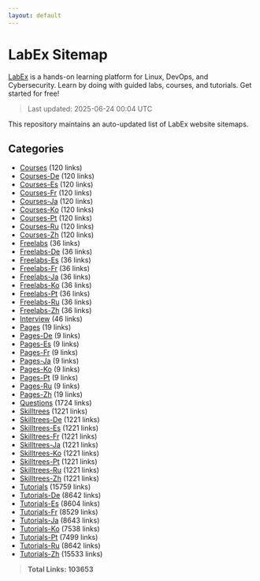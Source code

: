 ```yaml
---
layout: default
---
```


# LabEx Sitemap

[LabEx](https://labex.io) is a hands-on learning platform for Linux, DevOps, and Cybersecurity. Learn by doing with guided labs, courses, and tutorials. Get started for free!

> Last updated: 2025-06-24 00:04 UTC

This repository maintains an auto-updated list of LabEx website sitemaps.

## Categories

- [Courses](categories/courses.md) (120 links)
- [Courses-De](categories/courses-de.md) (120 links)
- [Courses-Es](categories/courses-es.md) (120 links)
- [Courses-Fr](categories/courses-fr.md) (120 links)
- [Courses-Ja](categories/courses-ja.md) (120 links)
- [Courses-Ko](categories/courses-ko.md) (120 links)
- [Courses-Pt](categories/courses-pt.md) (120 links)
- [Courses-Ru](categories/courses-ru.md) (120 links)
- [Courses-Zh](categories/courses-zh.md) (120 links)
- [Freelabs](categories/freelabs.md) (36 links)
- [Freelabs-De](categories/freelabs-de.md) (36 links)
- [Freelabs-Es](categories/freelabs-es.md) (36 links)
- [Freelabs-Fr](categories/freelabs-fr.md) (36 links)
- [Freelabs-Ja](categories/freelabs-ja.md) (36 links)
- [Freelabs-Ko](categories/freelabs-ko.md) (36 links)
- [Freelabs-Pt](categories/freelabs-pt.md) (36 links)
- [Freelabs-Ru](categories/freelabs-ru.md) (36 links)
- [Freelabs-Zh](categories/freelabs-zh.md) (36 links)
- [Interview](categories/interview.md) (46 links)
- [Pages](categories/pages.md) (19 links)
- [Pages-De](categories/pages-de.md) (9 links)
- [Pages-Es](categories/pages-es.md) (9 links)
- [Pages-Fr](categories/pages-fr.md) (9 links)
- [Pages-Ja](categories/pages-ja.md) (9 links)
- [Pages-Ko](categories/pages-ko.md) (9 links)
- [Pages-Pt](categories/pages-pt.md) (9 links)
- [Pages-Ru](categories/pages-ru.md) (9 links)
- [Pages-Zh](categories/pages-zh.md) (19 links)
- [Questions](categories/questions.md) (1724 links)
- [Skilltrees](categories/skilltrees.md) (1221 links)
- [Skilltrees-De](categories/skilltrees-de.md) (1221 links)
- [Skilltrees-Es](categories/skilltrees-es.md) (1221 links)
- [Skilltrees-Fr](categories/skilltrees-fr.md) (1221 links)
- [Skilltrees-Ja](categories/skilltrees-ja.md) (1221 links)
- [Skilltrees-Ko](categories/skilltrees-ko.md) (1221 links)
- [Skilltrees-Pt](categories/skilltrees-pt.md) (1221 links)
- [Skilltrees-Ru](categories/skilltrees-ru.md) (1221 links)
- [Skilltrees-Zh](categories/skilltrees-zh.md) (1221 links)
- [Tutorials](categories/tutorials.md) (15759 links)
- [Tutorials-De](categories/tutorials-de.md) (8642 links)
- [Tutorials-Es](categories/tutorials-es.md) (8604 links)
- [Tutorials-Fr](categories/tutorials-fr.md) (8529 links)
- [Tutorials-Ja](categories/tutorials-ja.md) (8643 links)
- [Tutorials-Ko](categories/tutorials-ko.md) (7538 links)
- [Tutorials-Pt](categories/tutorials-pt.md) (7499 links)
- [Tutorials-Ru](categories/tutorials-ru.md) (8642 links)
- [Tutorials-Zh](categories/tutorials-zh.md) (15533 links)

> **Total Links: 103653**
